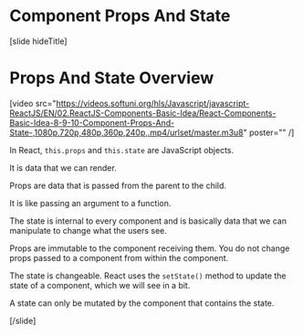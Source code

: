# Component Props And State

[slide hideTitle]

# Props And State Overview

[video src="https://videos.softuni.org/hls/Javascript/javascript-ReactJS/EN/02.ReactJS-Components-Basic-Idea/React-Components-Basic-Idea-8-9-10-Component-Props-And-State-,1080p,720p,480p,360p,240p,.mp4/urlset/master.m3u8" poster="" /]

In React, `this.props` and `this.state` are JavaScript objects. 

It is data that we can render.

Props are data that is passed from the parent to the child. 

It is like passing an argument to a function.

The state is internal to every component and is basically data that we can manipulate to change what the users see.

Props are immutable to the component receiving them. You do not change props passed to a component from within the component.

The state is changeable. React uses the `setState()` method to update the state of a component, which we will see in a bit. 

A state can only be mutated by the component that contains the state.

[/slide]

